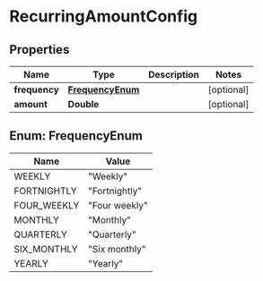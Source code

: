 

# RecurringAmountConfig


## Properties

| Name | Type | Description | Notes |
|------------ | ------------- | ------------- | -------------|
|**frequency** | [**FrequencyEnum**](#FrequencyEnum) |  |  [optional] |
|**amount** | **Double** |  |  [optional] |



## Enum: FrequencyEnum

| Name | Value |
|---- | -----|
| WEEKLY | &quot;Weekly&quot; |
| FORTNIGHTLY | &quot;Fortnightly&quot; |
| FOUR_WEEKLY | &quot;Four weekly&quot; |
| MONTHLY | &quot;Monthly&quot; |
| QUARTERLY | &quot;Quarterly&quot; |
| SIX_MONTHLY | &quot;Six monthly&quot; |
| YEARLY | &quot;Yearly&quot; |



